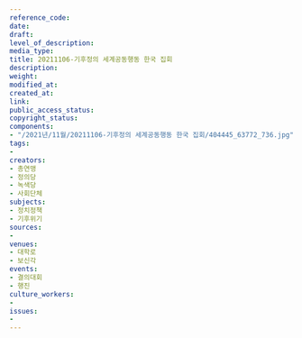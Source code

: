 ```yaml
---
reference_code: 
date: 
draft: 
level_of_description: 
media_type: 
title: 20211106-기후정의 세계공동행동 한국 집회
description: 
weight: 
modified_at: 
created_at: 
link: 
public_access_status: 
copyright_status: 
components:
- "/2021년/11월/20211106-기후정의 세계공동행동 한국 집회/404445_63772_736.jpg"
tags:
- 
creators:
- 총연맹
- 정의당
- 녹색당
- 사회단체
subjects:
- 정치정책
- 기후위기
sources:
- 
venues:
- 대학로
- 보신각
events:
- 결의대회
- 행진
culture_workers:
- 
issues:
- 
---
```

